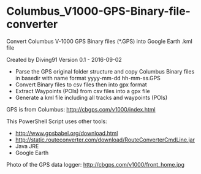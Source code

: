 # Columbus_V1000-GPS-Binary-file-converter
 Convert Columbus V-1000 GPS Binary files (*.GPS) into Google Earth .kml file 

  Created by Diving91
  Version 0.1 - 2016-09-02

  - Parse the GPS original folder structure and copy Columbus Binary files in basedir with name format yyyy-mm-dd hh-mm-ss.GPS
  - Convert Binary files to csv files then into gpx format
  - Extract Waypoints (POIs) from csv files into a gpx file
  - Generate a kml file including all tracks and waypoints (POIs)

GPS is from Columbus: http://cbgps.com/v1000/index.html

This PowerShell Script uses other tools:
- http://www.gpsbabel.org/download.html
- http://static.routeconverter.com/download/RouteConverterCmdLine.jar
- Java JRE
- Google Earth

Photo of the GPS data logger: http://cbgps.com/v1000/front_home.jpg
